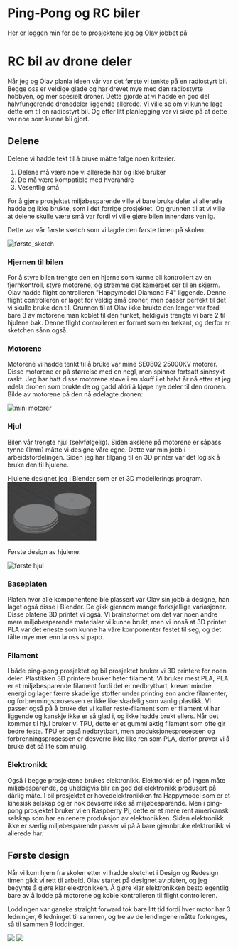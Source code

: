 # Ping-Pong og RC biler

Her er loggen min for de to prosjektene jeg og Olav jobbet på

# RC bil av drone deler

Når jeg og Olav planla ideen vår var det første vi tenkte på en radiostyrt bil. Begge oss er veldige glade og har drevet mye med den radiostyrte hobbyen, og mer spesielt droner. Dette gjorde at vi hadde en god del halvfungerende dronedeler liggende allerede. Vi ville se om vi kunne lage dette om til en radiostyrt bil. Og etter litt planlegging var vi sikre på at dette var noe som kunne bli gjort.

## Delene
Delene vi hadde tekt til å bruke måtte følge noen kriterier.

1. Delene må være noe vi allerede har og ikke bruker
2. De må være kompatible med hverandre
3. Vesentlig små

For å gjøre prosjektet miljøbesparende ville vi bare bruke deler vi allerede hadde og ikke brukte, som i det forrige prosjektet. Og grunnen til at vi ville at delene skulle være små var fordi vi ville gjøre bilen innendørs venlig.

Dette var vår første sketch som vi lagde den første timen på skolen:  

<img src="https://github.com/simen64/Design-og-redesign/blob/8a3dd155cd754b0f11e5aec8ad47cc14194f60db/Ping-Pong-Skyter/Bilder/f%C3%B8rste_sketch.png" alt="første_sketch" width="300"/>

### Hjernen til bilen
For å styre bilen trengte den en hjerne som kunne bli kontrollert av en fjernkontroll, styre motorene, og strømme det kameraet ser til en skjerm. Olav hadde flight controlleren "Happymodel Diamond F4" liggende. Denne flight controlleren er laget for veldig små droner, men passer perfekt til det vi skulle bruke den til. Grunnen til at Olav ikke brukte den lenger var fordi bare 3 av motorene man koblet til den funket, heldigvis trengte vi bare 2 til hjulene bak. Denne flight controlleren er formet som en trekant, og derfor er sketchen sånn også.  

### Motorene

Motorene vi hadde tenkt til å bruke var mine SE0802 25000KV motorer. Disse motorene er på størrelse med en negl, men spinner fortsatt sinnsykt raskt. Jeg har hatt disse motorene støve i en skuff i et halvt år nå etter at jeg ødela dronen som brukte de og gadd aldri å kjøpe nye deler til den dronen. Bilde av motorene på den nå ødelagte dronen:  

<img src="https://lh3.googleusercontent.com/pw/ABLVV84TbH9ZR_z543i-Z8-YDLgNcK7mhuvHnkEjKgpVQccEPUVWNsHXVU5qRkuWAciQqSBgcIU8XsfmJgD7ot5rh2dW1PSOoQNT2_ow-o29t1nuw3IEuPwq8omGjJikPwKNbndyAY2R2Q8BrtwfZNya6fgu9RRyi2Bh6ClmrhpdLscKzZ7HOdDaRUh0Efx-EmMExnSxx-ZQamZwFuPFm8VLLbvlHVHrJ-eQlNIyJJvThYwxYiYehTI0jM2HaTVEL3Ub67m9gROKMGuXkcn6Vu_8_v8KmCgFmyxJcd1VUg5c9PzicMAXogxA1qSeum8S5o6XcBqrXxVFv_a5sh64fXXmPP5-ktfsaAwM9RAjtGBuJdnP8ee4GSGFmwu50NhTiMm3sGRPFNPLpUZq7DRVO7I5WGK_cpUa-iigUzQpjiI9g8_7pz2fkJh6Zfv5r2TBL-wQpdoW0IqOa-ftiPqIF5Nt7OWHCMQbt5mALfoY9SonKgV1ljoNEQ222hyswUK7OydvsFIx4ODO9U89_g70O1757ZI-aT9bO5wPISHAI2n4vcEnC4wbuEB8vRPM2iTWKKzv8zblD4MvmN5qfvp-kV61ff77-f97H70-dkwS2ETFgRkMljpuiWCi_cbl7plpAtiRdiWCycXntcKD99UxzfmkHRJCkJgNdIcV9ZbWWns0sYtC8CP4waKD7JA_7K7BI1nA_z5QAfoJPiK721a1tmxhhMDT3LQZgohG4SitK64FDVxFazTAdJZ3MJholu2-GY6FEr5E-uuM2ylKGhqZ1aJ862Al7mynhxvPf-oTgjiNVyNbwGRk2X5BAtmk0IG-IAtiXPjFIDh6uRk6CqJHm2uHTrZCnobrQApr3C_ErJNVATW-78g323zFW7r_qvW923HvX48Q_lJdkBN_MIzj2P2RFPCD=w957-h1276-s-no?authuser=0" alt="mini motorer" width="300"/>

### Hjul

Bilen vår trengte hjul (selvfølgelig). Siden akslene på motorene er såpass tynne (1mm) måtte vi designe våre egne. Dette var min jobb i arbeidsfordelingen. Siden jeg har tilgang til en 3D printer var det logisk å bruke den til hjulene.

Hjulene designet jeg i Blender som er et 3D modellerings program.  
<img src="https://github.com/simen64/Design-og-redesign/blob/24dfc4fab3e4336f6be5f8a7d6a5662a024ef653/Ping-Pong-Skyter/Bilder/blender_hjul.png" alt="hjul i blender" width="200"/>

Første design av hjulene:  

<img src="https://github.com/simen64/Design-og-redesign/blob/24dfc4fab3e4336f6be5f8a7d6a5662a024ef653/Ping-Pong-Skyter/Bilder/første_hjul.png" alt="første hjul" width="200"/>


### Baseplaten

Platen hvor alle komponentene ble plassert var Olav sin jobb å designe, han laget også disse i Blender. De gikk gjennom mange forksjellige variasjoner. Disse platene 3D printet vi også. Vi brainstormet om det var noen andre mere miljøbesparende materialer vi kunne brukt, men vi innså at 3D printet PLA var det eneste som kunne ha våre komponenter festet til seg, og det tålte mye mer enn la oss si papp.

### Filament

I både ping-pong prosjektet og bil prosjektet bruker vi 3D printere for noen deler. Plastikken 3D printere bruker heter filament. Vi bruker mest PLA, PLA er et miljøbesparende filament fordi det er nedbrytbart, krever mindre energi og lager færre skadelige stoffer under printing enn andre filamenter, og forbrenningsprosessen er ikke like skadelig som vanlig plastikk. Vi passer også på å bruke det vi kaller reste-filament som er filament vi har liggende og kanskje ikke er så glad i, og ikke hadde brukt ellers. Når det kommer til hjul bruker vi TPU, dette er et gummi aktig filament som ofte gir bedre feste. TPU er også nedbrytbart, men produksjonesprosessen og forbrenningsprosessen er desverre ikke like ren som PLA, derfor prøver vi å bruke det så lite som mulig.

### Elektronikk

Også i begge prosjektene brukes elektronikk. Elektronikk er på ingen måte miljøbesparende, og uheldigvis blir en god del elektronikk produsert på dårlig måte. I bil prosjektet er hovedelektronikken fra Happymodel som er et kinesisk selskap og er nok devserre ikke så miljøbesparende. Men i ping-pong prosjektet bruker vi en Raspberry Pi, dette er et mere rent amerikansk selskap som har en renere produksjon av elektronikken. Siden elektronikk ikke er særlig miljøbesparende passer vi på å bare gjennbruke elektronikk vi allerede har.

## Første design

Når vi kom hjem fra skolen etter vi hadde sketchet i Design og Redesign timen gikk vi rett til arbeid. Olav startet på designet av platen, og jeg begynte å gjøre klar elektronikken. Å gjøre klar elektronikken besto egentlig bare av å lodde på motorene og koble kontrolleren til flight controlleren.

Loddingen var ganske straight forward tok bare litt tid fordi hver motor har 3 ledninger, 6 ledninget til sammen, og tre av de lendingene måtte forlenges, så til sammen 9 loddinger.  

<img src="https://lh3.googleusercontent.com/pw/ABLVV85IjE_g7wikBACKIM8NL7b8aMmXPDGfS4XosgWTyU41xuF_LMbC-XdiTRo7-xP8L_t3cFziVdWIY3xOPaHyqVXgaHbizkAjkl4FcNTr2bYxDqsq6DdMBgQbgL6YqUfxcjxrMQeyfWAR9Xbl14tA3iXDyTUkq5ByWCsX6ZhoYgKDPAtjdLPGopdHeJj-0x06WfKqPP2EQeON-R4627DiivLkzsGs7-Y3rZjJz_1sd6UdZK9lB6wpN7XjQykCzYMUyDjblApPdNVMoZiXHOEvM3y97DU3-K0SMufYxsy2DLksRkUYvW_mTOJekNlp4uEh8kZLVxYJEfLrLJ82K0wcPTXk4vtKWgWxedgFaw1qEZ1ZBqerSqtoGpL47Bb8PGyIKq-nYT-gUvefrmmmXytj6X4RWJxvXXw9kaQYhG8UU0CyQgX9i5R9aHqUBcEOqQTkCQD92Aym4OYUfLYz_Q0nvPTbeqBzyx-O45bCl1pG8dfiBPRwNSZZJYR3lJUOXPOIi1RKQL9Z4M7jzhLvb5ywK3cAr6aYdkEW4EK1BAlq-dHsUjQfgoabs4li9XU9V6SO_W-iYQmLXCPmdAHsuV0OAGmDYpDtNMwrATzVO-jlfB0gWEW6hVA9k-X6DqBHnu-1ThVtMU9l7dPXeajvMjBTm06GEZjZUUreVLrzfctGszsDzxj_eclCL80CMDnLIY8n-dhNf_Q7SympoR8htwrUOIQ-lNmtLK2_3IYjfpeJi6iAKD33qhyD7Gn0zAi90QxHfmtv38IJRvcCPCUE3HKYkbdNuuDYUSz30nSAluppeJJv4EqXh5XMuYOP1xqprL30V4BbPrFQEFDiotCR0B-rBIUWXDQRwkGBwxDk6-cHDwzrHI8xA3A8SJrX2QM0T6n0-nWb2A7UHL7iFfKyT3yYUt1X8w=w961-h1276-s-no?authuser=0" width="300">

<img src="https://lh3.googleusercontent.com/pw/ABLVV861XtQKhNIPWCcCUCwXl1FsFIoQRE_JRrWg4nE2_MemSyphUJbCFA9DZjTDmD4Vzpihkv9hoqg9-h3Ild6pkkzc9TSH_6VtQXtQRpzn-rKK3y93mXC57KkTdXmtM2s5Uy3y-sYEGirFcqxCX90dS646HOckuY0-uJw-a7FLrKJfaIu-PLw0lMWHP8sPrjdccby7-Tgp3UQNFpLFhM7hiofaxhsy-LL1uqM0wDgtaWCoccqTjD1X-a8JWlu7HYqp6vCwNUSm8VncMaNopHuR_RUaZKRdLVlb_GYJEHW_j25REKpV1OMugBP9mTTdaMalDi9P8JN770v7htWUOIJkgRhp2e9f58Zs1GiqzOCbZ7GROt1kr8hJ475Y0strJnpi329FKmsteWSeVVuv9Spa6jijdyAt1lcZkc-ZkFkxbAUZZlhLoIQM7-0g9SFu79ce2YQe_xgXCKnbLDUdov14xh6ENWTiIl4X31qgUnxHnVVjSn8eSZJ3dCFbsZPtc6dOvX-IVlFGhM9fgG2pWvzuj77ITliYY9mM6mOI8cKoybH5Le1hvxI-JCD-70OlnnEnPTSf5CdMg0S2W0EwqQGCWEQRucHoTiMQ4PFwb3VXC5Uy3QcmeSeC4tfiMie2Ls3uTFMi5ldkF5KIadz9Wn6YQkPCnavyIqFgw9dH76xTDSCiOZzIV5eu26swou2g_H0jlvKU7b-OGi09numUJJLQQlOtyTssKLHCss1aF_QmcvHz9Q2-sGzbhrbO8BLPhXILGP_Hj2xPdkYazbJpcHs2chMi_vcP2IxJPugu5gr4EWHfDzQI3ZGilSYyE9cFE0eavMs5c8fxkfaD0bXNi2-n7pEIQlYhSLP9yDDlnD8Mll_KCeuASFRUfsdlFs6Ix4Xdv_ta1J5LA6ljKSmp-oyXrOCsMw=w961-h1276-s-no?authuser=0" width="300" >